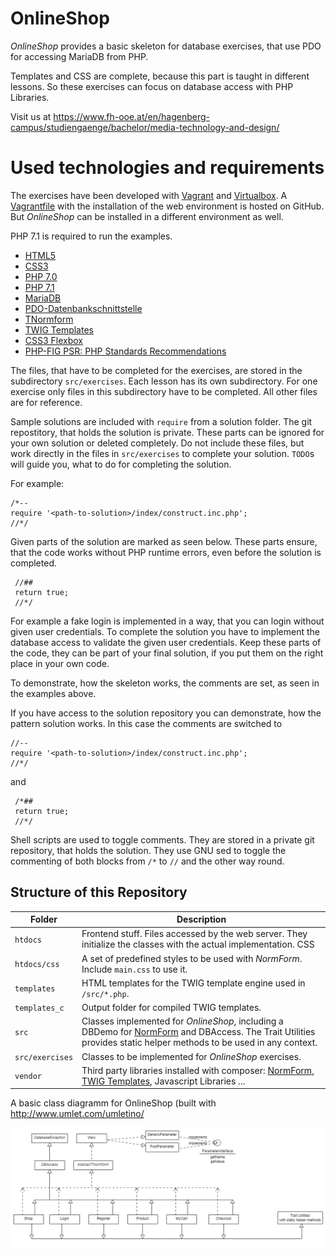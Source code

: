 ﻿# OnlineShop
*OnlineShop* provides a basic skeleton for database exercises, that use PDO for accessing MariaDB from PHP.

Templates and CSS are complete, because this part is taught in different lessons. So these exercises can focus on
database access with PHP Libraries.

Visit us at https://www.fh-ooe.at/en/hagenberg-campus/studiengaenge/bachelor/media-technology-and-design/

# Used technologies and requirements

The exercises have been developed with [Vagrant](https://www.vagrantup.com/) and [Virtualbox](https://www.virtualbox.org/). 
A [Vagrantfile](https://github.com/Digital-Media/hgb-phpdev-base) with the installation of the web environment is hosted on GitHub.
But *OnlineShop* can be installed in a different environment as well.

PHP 7.1 is required to run the examples.

* [HTML5](https://www.w3.org/TR/html5/)
* [CSS3](https://www.w3.org/Style/CSS/specs)
* [PHP 7.0](http://php.net/manual/en/migration70.new-features.php)
* [PHP 7.1](http://php.net/manual/en/migration71.new-features.php)
* [MariaDB](https://mariadb.org/)
* [PDO-Datenbankschnittstelle](http://php.net/manual/en/book.pdo.php)
* [TNormform](https://github.com/Digital-Media/normform)
* [TWIG Templates](https://twig.symfony.com/)
* [CSS3 Flexbox](https://www.w3.org/TR/css-flexbox-1/)
* [PHP-FIG PSR: PHP Standards Recommendations](https://www.php-fig.org/psr/)


The files, that have to be completed for the exercises, are stored in the subdirectory ``src/exercises``.
Each lesson has its own subdirectory. For one exercise only files in this subdirectory have to be completed.
All other files are for reference.

Sample solutions are included with ``require`` from a solution folder. The git repostitory, that holds the solution is private.
These parts can be ignored for your own solution or deleted completely.
Do not include these files, but work directly in the files in ``src/exercises`` to complete your solution. ``TODO``s will guide you, what to do for completing the solution.

For example:  
    
    /*--
    require '<path-to-solution>/index/construct.inc.php';
    //*/

Given parts of the solution are marked as seen below. These parts ensure, that the code works without PHP runtime errors, even before the solution is completed.
     
     //##
     return true;
     //*/
     
For example a fake login is implemented in a way, that you can login without given user credentials. 
To complete the solution you have to implement the database access to validate the given user credentials.
Keep these parts of the code, they can be part of your final solution, if you put them on the right place in your own code.

To demonstrate, how the skeleton works, the comments are set, as seen in the examples above.

If you have access to the solution repository you can demonstrate, how the pattern solution works.
In this case the comments are switched to

    //--
    require '<path-to-solution>/index/construct.inc.php';
    //*/

and

     /*##
     return true;
     //*/

Shell scripts are used to toggle comments. They are stored in a private git repository, that holds the solution. 
They use GNU sed to toggle the commenting of both blocks from ``/*`` to ``//`` and the other way round.


## Structure of this Repository

Folder | Description
--- | ---
``htdocs`` |Frontend stuff. Files accessed by the web server. They initialize the classes with the actual implementation. CSS
``htdocs/css`` | A set of predefined styles to be used with *NormForm*. Include ``main.css`` to use it.
``templates`` | HTML templates for the TWIG template engine used in ``/src/*.php``.
``templates_c`` | Output folder for compiled TWIG templates.
``src`` | Classes implemented for *OnlineShop*, including a DBDemo for [NormForm](https://github.com/Digital-Media/normform) and DBAccess.  The Trait Utilities provides static helper methods to be used in any context.
``src/exercises`` | Classes to be implemented for *OnlineShop* exercises.
``vendor`` | Third party libraries installed with composer: [NormForm](https://github.com/Digital-Media/normform), [TWIG Templates](https://twig.symfony.com/), Javascript Libraries ...

A basic class diagramm for OnlineShop (built with http://www.umlet.com/umletino/

![OnlineShop Klassendiagramm](src/KlassenDiagrammOnlineShop.png "OnlineShop Class Diagram")
